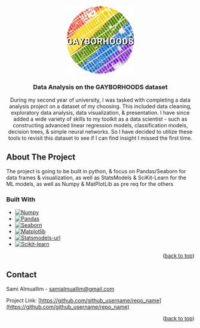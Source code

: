 <a name="readme-top"></a>



<!-- PROJECT LOGO -->
<br />
<div align="center">
  <a href="https://github.com/almsam/data-analysis-project-revisited">
    <img src="images/image_2024-02-08_214707767-modified.png" alt="Logo" width="180" height="180">
  </a>

<h3 align="center">Data Analysis on the GAYBORHOODS dataset</h3>

  <p align="center">
    During my second year of university, I was tasked with completing a data analysis project on a dataset of my choosing. This included data cleaning, exploratory data analysis, data visualization, & presentation. I have since added a wide variety of skills to my toolkit as a data scientist - such as constructing advanced linear regression models, classification models, decision trees, & simple neural networks. So I have decided to utilize these tools to revisit this dataset to see if I can find insight I missed the first time.
  </p>
</div>



<!-- ABOUT THE PROJECT -->
## About The Project

The project is going to be built in python, & focus on Pandas/Seaborn for data frames & visualization, as well as StatsModels & SciKit-Learn for the ML models, as well as Numpy & MatPlotLib as pre req for the others

### Built With

* [![Numpy][Numpy]][Numpy-url]
* [![Pandas][Pandas]][Pandas-url]
* [![Seaborn][Seaborn]][Seaborn-url]
* [![Matplotlib][Matplotlib]][Matplotlib-url]
* [![Statsmodels-url][Statsmodels]][Statsmodels-url]
* [![Scikit-learn][Scikit-learn]][Scikit-learn-url]


<p align="right">(<a href="#readme-top">back to top</a>)</p>




<!-- CONTACT -->
## Contact

Sami Almuallim - samialmuallim@gmail.com

Project Link: [https://github.com/github_username/repo_name](https://github.com/github_username/repo_name)

<p align="right">(<a href="#readme-top">back to top</a>)</p>








[Statsmodels]: https://img.shields.io/badge/statsmodels-333333?style=for-the-badge&logo=statsmodels&logoColor=white
[Statsmodels-url]: https://www.statsmodels.org/stable/index.html

[Scikit-learn]: https://img.shields.io/badge/scikit--learn-F7931E?style=for-the-badge&logo=scikitlearn&logoColor=white
[Scikit-learn-url]: https://scikit-learn.org/stable/

[Numpy]: https://img.shields.io/badge/numpy-013243?style=for-the-badge&logo=numpy&logoColor=white
[Numpy-url]: https://numpy.org/

[Matplotlib]: https://img.shields.io/badge/Matplotlib-3776AB?style=for-the-badge&logo=matplotlib&logoColor=white
[Matplotlib-url]: https://matplotlib.org/

[Seaborn]: https://img.shields.io/badge/Seaborn-3776AB?style=for-the-badge&logo=seaborn&logoColor=white
[Seaborn-url]: https://seaborn.pydata.org/

[Pandas]: https://img.shields.io/badge/Pandas-150458?style=for-the-badge&logo=pandas&logoColor=white
[Pandas-url]: https://pandas.pydata.org/

